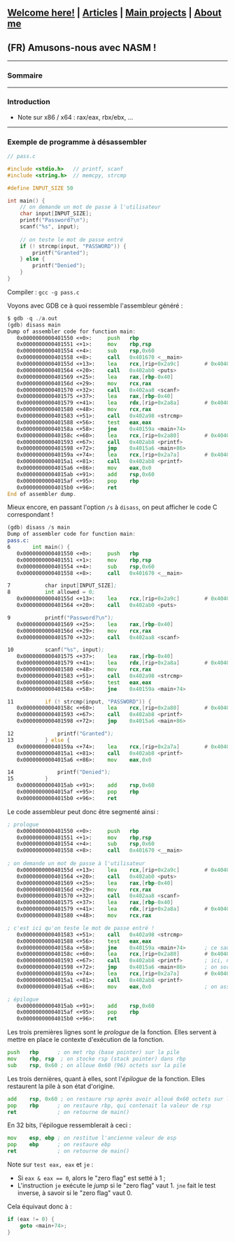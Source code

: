 ## [Welcome here!](https://vpenando.github.io) | [Articles](https://vpenando.github.io/articles.html) | [Main projects](https://vpenando.github.io/projects.html) | [About me](https://vpenando.github.io/about.html)

## (FR) Amusons-nous avec NASM !

---

### Sommaire


---

### Introduction
* Note sur x86 / x64 : rax/eax, rbx/ebx, ...

---

### Exemple de programme à désassembler
```c
// pass.c

#include <stdio.h>   // printf, scanf
#include <string.h>  // memcpy, strcmp

#define INPUT_SIZE 50

int main() {
    // on demande un mot de passe à l'utilisateur
    char input[INPUT_SIZE];
    printf("Password?\n");
    scanf("%s", input);
    
    // on teste le mot de passe entré
    if (! strcmp(input, "PASSWORD")) {
        printf("Granted");
    } else {
        printf("Denied");
    }
}
```

Compiler : `gcc -g pass.c`

Voyons avec GDB ce à quoi ressemble l'assembleur généré :
```asm
$ gdb -q ./a.out
(gdb) disass main
Dump of assembler code for function main:
   0x0000000000401550 <+0>:     push   rbp
   0x0000000000401551 <+1>:     mov    rbp,rsp
   0x0000000000401554 <+4>:     sub    rsp,0x60
   0x0000000000401558 <+8>:     call   0x401670 <__main>
   0x000000000040155d <+13>:    lea    rcx,[rip+0x2a9c]        # 0x404000
   0x0000000000401564 <+20>:    call   0x402ab0 <puts>
   0x0000000000401569 <+25>:    lea    rax,[rbp-0x40]
   0x000000000040156d <+29>:    mov    rcx,rax
   0x0000000000401570 <+32>:    call   0x402aa8 <scanf>
   0x0000000000401575 <+37>:    lea    rax,[rbp-0x40]
   0x0000000000401579 <+41>:    lea    rdx,[rip+0x2a8a]        # 0x40400a
   0x0000000000401580 <+48>:    mov    rcx,rax
   0x0000000000401583 <+51>:    call   0x402a98 <strcmp>
   0x0000000000401588 <+56>:    test   eax,eax
   0x000000000040158a <+58>:    jne    0x40159a <main+74>
   0x000000000040158c <+60>:    lea    rcx,[rip+0x2a80]        # 0x404013
   0x0000000000401593 <+67>:    call   0x402ab8 <printf>
   0x0000000000401598 <+72>:    jmp    0x4015a6 <main+86>
   0x000000000040159a <+74>:    lea    rcx,[rip+0x2a7a]        # 0x40401b
   0x00000000004015a1 <+81>:    call   0x402ab8 <printf>
   0x00000000004015a6 <+86>:    mov    eax,0x0
   0x00000000004015ab <+91>:    add    rsp,0x60
   0x00000000004015af <+95>:    pop    rbp
   0x00000000004015b0 <+96>:    ret
End of assembler dump.
```
 Mieux encore, en passant l'option `/s` à `disass`, on peut afficher le code C correspondant !
```asm
(gdb) disass /s main
Dump of assembler code for function main:
pass.c:
6       int main() {
   0x0000000000401550 <+0>:     push   rbp
   0x0000000000401551 <+1>:     mov    rbp,rsp
   0x0000000000401554 <+4>:     sub    rsp,0x60
   0x0000000000401558 <+8>:     call   0x401670 <__main>

7           char input[INPUT_SIZE];
8           int allowed = 0;
   0x000000000040155d <+13>:    lea    rcx,[rip+0x2a9c]        # 0x404000
   0x0000000000401564 <+20>:    call   0x402ab0 <puts>

9           printf("Password?\n");
   0x0000000000401569 <+25>:    lea    rax,[rbp-0x40]
   0x000000000040156d <+29>:    mov    rcx,rax
   0x0000000000401570 <+32>:    call   0x402aa8 <scanf>

10          scanf("%s", input);
   0x0000000000401575 <+37>:    lea    rax,[rbp-0x40]
   0x0000000000401579 <+41>:    lea    rdx,[rip+0x2a8a]        # 0x40400a
   0x0000000000401580 <+48>:    mov    rcx,rax
   0x0000000000401583 <+51>:    call   0x402a98 <strcmp>
   0x0000000000401588 <+56>:    test   eax,eax
   0x000000000040158a <+58>:    jne    0x40159a <main+74>

11          if (! strcmp(input, "PASSWORD")) {
   0x000000000040158c <+60>:    lea    rcx,[rip+0x2a80]        # 0x404013
   0x0000000000401593 <+67>:    call   0x402ab8 <printf>
   0x0000000000401598 <+72>:    jmp    0x4015a6 <main+86>

12              printf("Granted");
13          } else {
   0x000000000040159a <+74>:    lea    rcx,[rip+0x2a7a]        # 0x40401b
   0x00000000004015a1 <+81>:    call   0x402ab8 <printf>
   0x00000000004015a6 <+86>:    mov    eax,0x0

14              printf("Denied");
15          }
   0x00000000004015ab <+91>:    add    rsp,0x60
   0x00000000004015af <+95>:    pop    rbp
   0x00000000004015b0 <+96>:    ret
```
Le code assembleur peut donc être segmenté ainsi :
```asm
; prologue
   0x0000000000401550 <+0>:     push   rbp
   0x0000000000401551 <+1>:     mov    rbp,rsp
   0x0000000000401554 <+4>:     sub    rsp,0x60
   0x0000000000401558 <+8>:     call   0x401670 <__main>
   
; on demande un mot de passe à l'utilisateur
   0x000000000040155d <+13>:    lea    rcx,[rip+0x2a9c]        # 0x404000
   0x0000000000401564 <+20>:    call   0x402ab0 <puts>
   0x0000000000401569 <+25>:    lea    rax,[rbp-0x40]
   0x000000000040156d <+29>:    mov    rcx,rax
   0x0000000000401570 <+32>:    call   0x402aa8 <scanf>
   0x0000000000401575 <+37>:    lea    rax,[rbp-0x40]
   0x0000000000401579 <+41>:    lea    rdx,[rip+0x2a8a]        # 0x40400a
   0x0000000000401580 <+48>:    mov    rcx,rax

; c'est ici qu'on teste le mot de passe entré !
   0x0000000000401583 <+51>:    call   0x402a98 <strcmp>
   0x0000000000401588 <+56>:    test   eax,eax
   0x000000000040158a <+58>:    jne    0x40159a <main+74>      ; ce saut correspond au 'else'
   0x000000000040158c <+60>:    lea    rcx,[rip+0x2a80]        # 0x404013
   0x0000000000401593 <+67>:    call   0x402ab8 <printf>       ; ici, nous sommes dans le 'if' : on affiche "Granted" !
   0x0000000000401598 <+72>:    jmp    0x4015a6 <main+86>      ; on sort du bloc 'if/else' 
   0x000000000040159a <+74>:    lea    rcx,[rip+0x2a7a]        # 0x40401b
   0x00000000004015a1 <+81>:    call   0x402ab8 <printf>
   0x00000000004015a6 <+86>:    mov    eax,0x0                 ; on assigne 0 à eax pour retourner 0

; épilogue
   0x00000000004015ab <+91>:    add    rsp,0x60
   0x00000000004015af <+95>:    pop    rbp
   0x00000000004015b0 <+96>:    ret
 ```
Les trois premières lignes sont le *prologue* de la fonction. Elles servent à mettre en place le contexte d'exécution de la fonction.
```asm
push   rbp      ; on met rbp (base pointer) sur la pile
mov    rbp, rsp  ; on stocke rsp (stack pointer) dans rbp
sub    rsp, 0x60 ; on alloue 0x60 (96) octets sur la pile
```
Les trois dernières, quant à elles, sont l'*épilogue* de la fonction. Elles restaurent la pile à son état d'origine.
```asm
add    rsp, 0x60 ; on restaure rsp après avoir alloué 0x60 octets sur la pile
pop    rbp      ; on restaure rbp, qui contenait la valeur de rsp
ret             ; on retourne de main()
 ```
 En 32 bits, l'épilogue ressemblerait à ceci :
 ```asm
mov    esp, ebp ; on restitue l'ancienne valeur de esp
pop    ebp      ; on restaure ebp
ret             ; on retourne de main()
 ```



Note sur `test eax, eax` et `je` :
* Si `eax & eax == 0`, alors le "zero flag" est setté à 1 ;
* L'instruction `je` exécute le *jump* si le "zero flag" vaut 1. `jne` fait le test inverse, à savoir si le "zero flag" vaut 0.

Cela équivaut donc à :
```c
if (eax != 0) {
    goto <main+74>;
}
```
